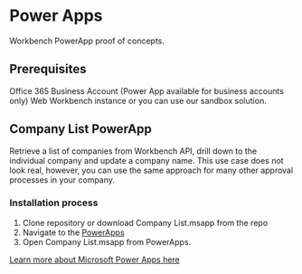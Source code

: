 # Power Apps
Workbench PowerApp proof of concepts.

## Prerequisites
Office 365 Business Account (Power App available for business accounts only)
Web Workbench instance or you can use our sandbox solution.

## Company List PowerApp
Retrieve a list of companies from Workbench API, drill down to the individual company and update a company name. 
This use case does not look real, however, you can use the same approach for many other approval processes in your company.

### Installation process
1. Clone repository or download Company List.msapp from the repo
2. Navigate to the [PowerApps](https://powerapps.microsoft.com/)  
3. Open Company List.msapp from PowerApps.

[Learn more about Microsoft Power Apps here](https://powerapps.microsoft.com/en-us)
